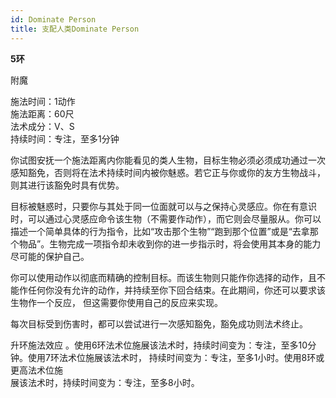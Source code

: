 ```yaml
---
id: Dominate Person
title: 支配人类Dominate Person
---
```


**5环**

附魔

施法时间：1动作  
施法距离：60尺  
法术成分：V、S  
持续时间：专注，至多1分钟  


你试图安抚一个施法距离内你能看见的类人生物，目标生物必须必须成功通过一次感知豁免，否则将在法术持续时间内被你魅惑。若它正与你或你的友方生物战斗，则其进行该豁免时具有优势。


目标被魅惑时，只要你与其处于同一位面就可以与之保持心灵感应。你在有意识时，可以通过心灵感应命令该生物（不需要作动作），而它则会尽量服从。你可以描述一个简单具体的行为指令，比如“攻击那个生物”“跑到那个位置”或是“去拿那个物品”。生物完成一项指令却未收到你的进一步指示时，将会使用其本身的能力尽可能的保护自己。


你可以使用动作以彻底而精确的控制目标。而该生物则只能作你选择的动作，且不能作任何你没有允许的动作，并持续至你下回合结束。在此期间，你还可以要求该生物作一个反应，
但这需要你使用自己的反应来实现。


每次目标受到伤害时，都可以尝试进行一次感知豁免，豁免成功则法术终止。

升环施法效应
。使用6环法术位施展该法术时，持续时间变为：专注，至多10分钟。使用7环法术位施展该法术时，
持续时间变为：专注，至多1小时。使用8环或更高法术位施  
展该法术时，持续时间变为：专注，至多8小时。
